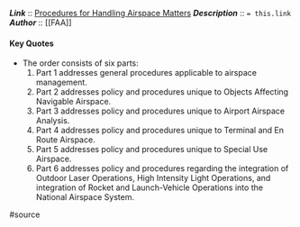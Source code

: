 ***Link***      :: [Procedures for Handling Airspace Matters](https://www.faa.gov/documentLibrary/media/Order/7400.2P_Basic_w_Chg_1_dtd_10-5-23.pdf)
***Description***      :: `= this.link`
***Author*** :: [[FAA]]

#### Key Quotes
* The order consists of six parts:
	1. Part 1 addresses general procedures applicable to airspace management.
	2. Part 2 addresses policy and procedures unique to Objects Affecting Navigable Airspace.
	3. Part 3 addresses policy and procedures unique to Airport Airspace Analysis.
	4. Part 4 addresses policy and procedures unique to Terminal and En Route Airspace.
	5. Part 5 addresses policy and procedures unique to Special Use Airspace.
	6. Part 6 addresses policy and procedures regarding the integration of Outdoor Laser Operations, High Intensity Light Operations, and integration of Rocket and Launch-Vehicle Operations into the National Airspace System.

#source